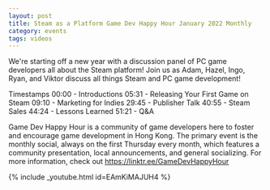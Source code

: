 ```yaml
---
layout: post
title: Steam as a Platform Game Dev Happy Hour January 2022 Monthly
category: events
tags: videos
---
```


We're starting off a new year with a discussion panel of PC game developers all about the Steam platform! Join us as Adam, Hazel, Ingo, Ryan, and Viktor discuss all things Steam and PC game development!

Timestamps
00:00 - Introductions
05:31 - Releasing Your First Game on Steam
09:10 - Marketing for Indies
29:45 - Publisher Talk
40:55 - Steam Sales
44:24 - Lessons Learned
51:21 - Q&A

Game Dev Happy Hour is a community of game developers here to foster and encourage game development in Hong Kong. The primary event is the monthly social, always on the first Thursday every month, which features a community presentation, local announcements, and general socializing. For more information, check out https://linktr.ee/GameDevHappyHour

{% include _youtube.html id=EAmKiMAJUH4 %}
